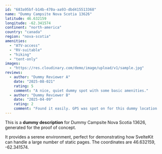 ```yaml
---
id: "683a95bf-b14b-470a-aa93-dbd415513368"
name: "Dummy Campsite Nova Scotia 13626"
latitude: 46.632159
longitude: -62.341574
continent: "north-america"
country: "canada"
region: "nova-scotia"
amenities:
  - "ATV-access"
  - "RV-suitable"
  - "hiking"
  - "tent-only"
images:
  - "https://res.cloudinary.com/demo/image/upload/v1/sample.jpg"
reviews:
  - author: "Dummy Reviewer A"
    date: "2025-08-021"
    rating: 5
    comment: "A nice, quiet dummy spot with some basic amenities."
  - author: "Dummy Reviewer B"
    date: "2025-04-09"
    rating: 2
    comment: "Found it easily. GPS was spot on for this dummy location."
---
```


This is a **dummy description** for Dummy Campsite Nova Scotia 13626, generated for the proof of concept.

It provides a serene environment, perfect for demonstrating how SvelteKit can handle a large number of static pages. The coordinates are 46.632159, -62.341574.

